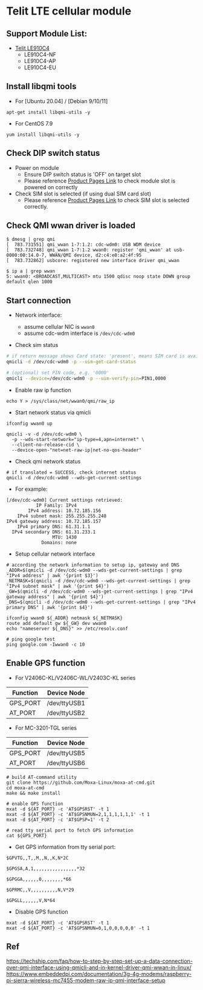 # Telit LTE cellular module
## Support Module List:
- [Telit LE910C4](https://www.telit.com/le910cx/)
  - LE910C4-NF
  - LE910C4-AP
  - LE910C4-EU

## Install libqmi tools
- For [Ubuntu 20.04] / [Debian 9/10/11]
```bash=
apt-get install libqmi-utils -y
```
- For CentOS 7.9
```bash=
yum install libqmi-utils -y
```

## Check DIP switch status
- Power on module
  - Ensure DIP switch status is 'OFF' on target slot
  - Please reference [Product Pages Link](/products/) to check module slot is powered on correctly
- Check SIM slot is selected (if using dual SIM card slot)
  - Please reference [Product Pages Link](/products/) to check SIM slot is selected correctly.

## Check QMI wwan driver is loaded
```bash=
$ dmesg | grep qmi
[  783.731551] qmi_wwan 1-7:1.2: cdc-wdm0: USB WDM device
[  783.732748] qmi_wwan 1-7:1.2 wwan0: register 'qmi_wwan' at usb-0000:00:14.0-7, WWAN/QMI device, d2:c4:e0:a2:4f:95
[  783.732862] usbcore: registered new interface driver qmi_wwan

$ ip a | grep wwan
5: wwan0: <BROADCAST,MULTICAST> mtu 1500 qdisc noop state DOWN group default qlen 1000
```

## Start connection
- Network interface:
  - assume cellular NIC is `wwan0`
  - assume cdc-wdm interface is `/dev/cdc-wdm0`

- Check sim status
```bash
# if return message shows Card state: 'present', means SIM card is available
qmicli -d /dev/cdc-wdm0 -p --uim-get-card-status

# (optional) set PIN code, e.g. '0000'
qmicli --device=/dev/cdc-wdm0 -p --uim-verify-pin=PIN1,0000
```

- Enable raw ip function
```bash=
echo Y > /sys/class/net/wwan0/qmi/raw_ip
```

- Start network status via qmicli
```bash=
ifconfig wwan0 up

qmicli -v -d /dev/cdc-wdm0 \
  -p --wds-start-network="ip-type=4,apn=internet" \
  --client-no-release-cid \
  --device-open-"net=net-raw-ip|net-no-qos-header"
```

- Check qmi network status
```bash=
# if translated = SUCCESS, check internet status
qmicli -d /dev/cdc-wdm0 --wds-get-current-settings
```

- For example:
```text
[/dev/cdc-wdm0] Current settings retrieved:
           IP Family: IPv4
        IPv4 address: 10.72.185.156
    IPv4 subnet mask: 255.255.255.248
IPv4 gateway address: 10.72.185.157
    IPv4 primary DNS: 61.31.1.1
  IPv4 secondary DNS: 61.31.233.1
                 MTU: 1430
             Domains: none
```

- Setup cellular network interface
```
# according the network information to setup ip, gateway and DNS
_ADDR=$(qmicli -d /dev/cdc-wdm0 --wds-get-current-settings | grep "IPv4 address" | awk '{print $3}')
_NETMASK=$(qmicli -d /dev/cdc-wdm0 --wds-get-current-settings | grep "IPv4 subnet mask" | awk '{print $4}')
_GW=$(qmicli -d /dev/cdc-wdm0 --wds-get-current-settings | grep "IPv4 gateway address" | awk '{print $4}')
_DNS=$(qmicli -d /dev/cdc-wdm0 --wds-get-current-settings | grep "IPv4 primary DNS" | awk '{print $4}')

ifconfig wwan0 ${_ADDR} netmask ${_NETMASK}
route add default gw ${_GW} dev wwan0
echo "nameserver ${_DNS}" >> /etc/resolv.conf

# ping google test
ping google.com -Iwwan0 -c 10
```

## Enable GPS function

- For V2406C-KL/V2406C-WL/V2403C-KL series

| Function | Device Node  |
| -------- | ------------ |
| GPS_PORT | /dev/ttyUSB1 |
| AT_PORT  | /dev/ttyUSB2 |

- For MC-3201-TGL series

| Function | Device Node  |
| -------- | ------------ |
| GPS_PORT | /dev/ttyUSB5 |
| AT_PORT  | /dev/ttyUSB6 |

```
# build AT-command utility
git clone https://github.com/Moxa-Linux/moxa-at-cmd.git
cd moxa-at-cmd
make && make install

# enable GPS function
mxat -d ${AT_PORT} -c 'AT$GPSRST' -t 1
mxat -d ${AT_PORT} -c 'AT$GPSNMUN=2,1,1,1,1,1,1' -t 1
mxat -d ${AT_PORT} -c 'AT$GPSP=1' -t 2

# read tty serial port to fetch GPS information
cat ${GPS_PORT}
```

- Get GPS information from tty serial port:
```
$GPVTG,,T,,M,,N,,K,N*2C

$GPGSA,A,1,,,,,,,,,,,,,,,,*32

$GPGGA,,,,,,0,,,,,,,,*66

$GPRMC,,V,,,,,,,,,,N,V*29

$GPGLL,,,,,,V,N*64
```

- Disable GPS function
```
mxat -d ${AT_PORT} -c 'AT$GPSRST' -t 1
mxat -d ${AT_PORT} -c 'AT$GPSNMUN=0,1,0,0,0,0,0' -t 1
```

## Ref
https://techship.com/faq/how-to-step-by-step-set-up-a-data-connection-over-qmi-interface-using-qmicli-and-in-kernel-driver-qmi-wwan-in-linux/
https://www.embeddedpi.com/documentation/3g-4g-modems/raspberry-pi-sierra-wireless-mc7455-modem-raw-ip-qmi-interface-setup
